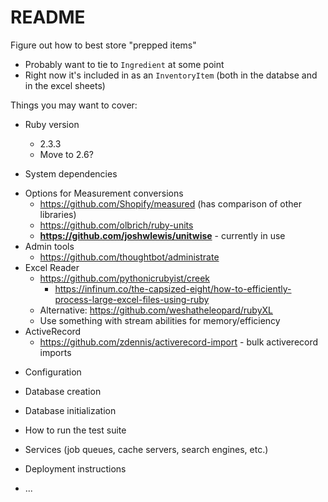 # README

Figure out how to best store "prepped items"

- Probably want to tie to `Ingredient` at some point
- Right now it's included in as an `InventoryItem` (both in the databse and in the excel sheets)

Things you may want to cover:

- Ruby version

  - 2.3.3
  - Move to 2.6?

- System dependencies

* Options for Measurement conversions
  - https://github.com/Shopify/measured (has comparison of other libraries)
  - https://github.com/olbrich/ruby-units
  - **https://github.com/joshwlewis/unitwise** - currently in use
* Admin tools
  - https://github.com/thoughtbot/administrate
* Excel Reader
  - https://github.com/pythonicrubyist/creek
    - https://infinum.co/the-capsized-eight/how-to-efficiently-process-large-excel-files-using-ruby
  - Alternative: https://github.com/weshatheleopard/rubyXL
  - Use something with stream abilities for memory/efficiency
* ActiveRecord
  - https://github.com/zdennis/activerecord-import - bulk activerecord imports

- Configuration

- Database creation

- Database initialization

- How to run the test suite

- Services (job queues, cache servers, search engines, etc.)

- Deployment instructions

- ...
